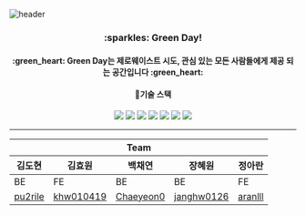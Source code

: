 ![header](https://capsule-render.vercel.app/api?type=waving&color=0:90EE90,100:32CD32&section=header&height=250&text=WEB_9%20Github&fontSize=50&fontColor=228B22)
<div align="center">
<h3>:sparkles: Green Day!</h3>
<h4> :green_heart: Green Day는 제로웨이스트 시도, 관심 있는 모든 사람들에게 제공 되는 공간입니다 :green_heart: </h4>
</div>

<div align="center">
 <h4>	📝기술 스택 </h4>
 <img src="https://img.shields.io/badge/Spring Boot-6DB33F?style=flat&logo=SpringBoot&logoColor=white" />
 <img src="https://img.shields.io/badge/Java-007396?style=flat&logo=Java&logoColor=white" />
 <img src="https://img.shields.io/badge/React-1DAFB?style=flat&logo=React&logoColor=white" />
 <img src="https://img.shields.io/badge/Html-E34F26?style=flat&logo=Html&logoColor=white" />
 <img src="https://img.shields.io/badge/css3-1572B6?style=flat&logo=css3&logoColor=white" />
<img src="https://img.shields.io/badge/Javascript-F7DF1E?style=flat&logo=Javascript&logoColor=white" />
 <img src="https://img.shields.io/badge/Amazon AWS-232F3E?style=flat&logo=Amazon AWS&logoColor=white" />
</div>

<hr>

<table align="center">
    <thead>
     <tr>
            <th colspan="5">Team</th>
        </tr>
        <tr>
            <th>김도현</th>
            <th>김효원</th>
            <th>백채연</th>
            <th>장혜원</th>
            <th>정아란</th>
        </tr>
    </thead>
    <tbody>
        <tr>
            <td>BE</td>
            <td>FE</td>
            <td>BE</td>
            <td>BE</td>
            <td>FE</td>
        </tr>
        <tr>
            <td><a href="https://github.com/pu2rile">pu2rile</a></td>
            <td><a href="https://github.com/khw010419">khw010419</a></td>
            <td><a href="https://github.com/Chaeyeon0">Chaeyeon0</a></td>
            <td><a href="https://github.com/janghw0126">janghw0126</a></td>
            <td><a href="https://github.com/aranlll">aranlll</a></td>
        </tr>
    </tbody>
</table>

